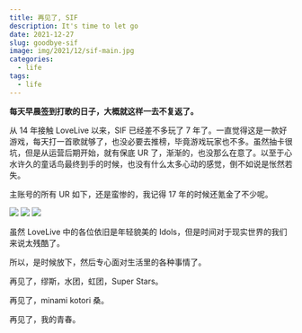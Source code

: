 ```yaml
---
title: 再见了, SIF
description: It's time to let go
date: 2021-12-27
slug: goodbye-sif
image: img/2021/12/sif-main.jpg
categories:
  - life
tags:
  - life
---
```


**每天早晨签到打歌的日子，大概就这样一去不复返了。**

从 14 年接触 LoveLive 以来，SIF 已经差不多玩了 7 年了。一直觉得这是一款好游戏，每天打一首歌就够了，也没必要去推榜，毕竟游戏玩家也不多。虽然抽卡很坑，但是从运营后期开始，就有保底 UR 了，渐渐的，也没那么在意了。以至于心水许久的童话鸟最终到手的时候，也没有什么太多心动的感觉，倒不如说是怅然若失。

主账号的所有 UR 如下，还是蛮惨的，我记得 17 年的时候还氪金了不少呢。

![ ](img/2021/12/sif1.jpg)
![ ](img/2021/12/sif2.jpg)
![ ](img/2021/12/sif3.jpg)

虽然 LoveLive 中的各位依旧是年轻貌美的 Idols，但是时间对于现实世界的我们来说太残酷了。

所以，是时候放下，然后专心面对生活里的各种事情了。

再见了，缪斯，水团，虹团，Super Stars。

再见了，minami kotori 桑。

再见了，我的青春。
